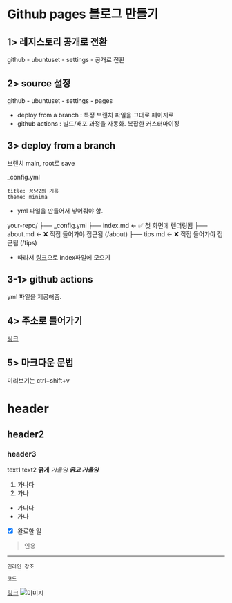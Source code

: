 # Github pages 블로그 만들기

## 1> 레지스토리 공개로 전환

github - ubuntuset - settings - 공개로 전환

## 2> source 설정

github - ubuntuset - settings - pages

* deploy from a branch : 특정 브랜치 파일을 그대로 페이지로
* github actions : 빌드/배포 과정을 자동화. 복잡한 커스터마이징

## 3> deploy from a branch

브랜치 main, root로 save

_config.yml
```
title: 꽁냥2의 기록
theme: minima
```
* yml 파일을 만들어서 넣어줘야 함.

your-repo/
├── _config.yml
├── index.md        ← ✅ 첫 화면에 렌더링됨
├── about.md        ← ❌ 직접 들어가야 접근됨 (/about)
├── tips.md         ← ❌ 직접 들어가야 접근됨 (/tips)

* 따라서 [링크](/about)으로 index파일에 모으기

## 3-1> github actions

yml 파일을 제공해줌.


## 4> 주소로 들어가기

[링크](https://kkongnyang2.github.io/ubuntu-set/)


## 5> 마크다운 문법

미리보기는 ctrl+shift+v

# header
## header2
### header3
text1
text2
**굵게**
*기울임*
**_굵고 기울임_**
1. 가나다
2. 가나
* 가나다
* 가나
- [x] 완료한 일
> 인용
---
`인라인 강조`
```css
코드
```
[링크](https://example.com)
![이미지](https://example.com/image.png)